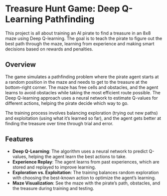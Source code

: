 # Treasure Hunt Game: Deep Q-Learning Pathfinding

This project is all about training an AI pirate to find a treasure in an 8x8 maze using Deep Q-learning. The goal is to teach the pirate to figure out the best path through the maze, learning from experience and making smart decisions based on rewards and penalties.

## Overview

The game simulates a pathfinding problem where the pirate agent starts at a random position in the maze and needs to get to the treasure at the bottom-right corner. The maze has free cells and obstacles, and the agent learns to avoid obstacles while taking the most efficient route possible. The Deep Q-learning approach uses a neural network to estimate Q-values for different actions, helping the pirate decide which way to go.

The training process involves balancing exploration (trying out new paths) and exploitation (using what it’s learned so far), and the agent gets better at finding the treasure over time through trial and error.

## Features

- **Deep Q-Learning**: The algorithm uses a neural network to predict Q-values, helping the agent learn the best actions to take.
- **Experience Replay**: The agent learns from past experiences, which are stored and replayed to improve learning.
- **Exploration vs. Exploitation**: The training balances random exploration with choosing the best-known action to optimize the agent’s learning.
- **Maze Visualization**: See the maze with the pirate’s path, obstacles, and the treasure during training and testing.
